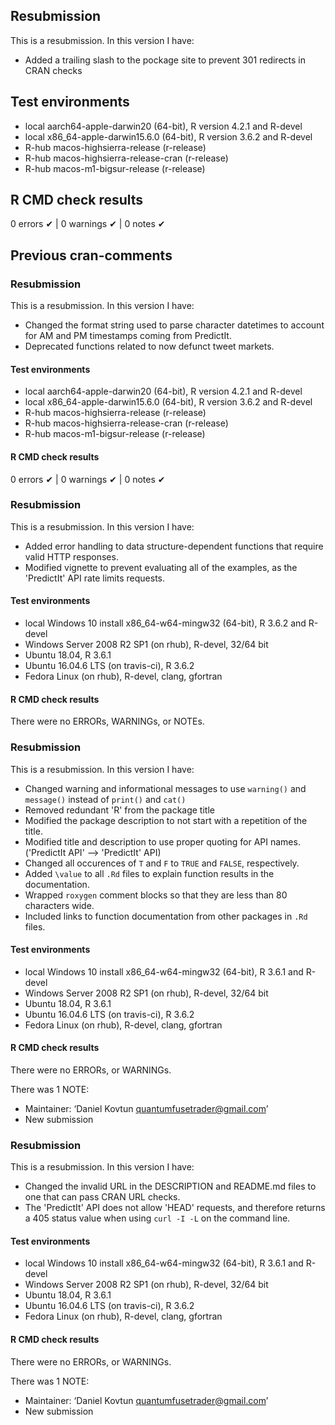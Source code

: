 ## Resubmission
This is a resubmission. In this version I have:

* Added a trailing slash to the pockage site to prevent 301 redirects in CRAN checks

## Test environments
* local aarch64-apple-darwin20 (64-bit), R version 4.2.1 and R-devel
* local x86_64-apple-darwin15.6.0 (64-bit), R version 3.6.2 and R-devel
* R-hub macos-highsierra-release (r-release)
* R-hub macos-highsierra-release-cran (r-release)
* R-hub macos-m1-bigsur-release (r-release)

## R CMD check results
0 errors ✔ | 0 warnings ✔ | 0 notes ✔

## Previous cran-comments
### Resubmission
This is a resubmission. In this version I have:

* Changed the format string used to parse character datetimes to account for AM and PM timestamps coming from PredictIt.
* Deprecated functions related to now defunct tweet markets.

#### Test environments
* local aarch64-apple-darwin20 (64-bit), R version 4.2.1 and R-devel
* local x86_64-apple-darwin15.6.0 (64-bit), R version 3.6.2 and R-devel
* R-hub macos-highsierra-release (r-release)
* R-hub macos-highsierra-release-cran (r-release)
* R-hub macos-m1-bigsur-release (r-release)

#### R CMD check results
0 errors ✔ | 0 warnings ✔ | 0 notes ✔

### Resubmission
This is a resubmission. In this version I have:

* Added error handling to data structure-dependent functions that require valid HTTP responses.
* Modified vignette to prevent evaluating all of the examples, as the 'PredictIt' API rate limits requests. 

#### Test environments
* local Windows 10 install x86_64-w64-mingw32 (64-bit), R 3.6.2 and R-devel
* Windows Server 2008 R2 SP1 (on rhub), R-devel, 32/64 bit
* Ubuntu 18.04, R 3.6.1
* Ubuntu 16.04.6 LTS (on travis-ci), R 3.6.2
* Fedora Linux (on rhub), R-devel, clang, gfortran
 
#### R CMD check results
There were no ERRORs, WARNINGs, or NOTEs.

### Resubmission
This is a resubmission. In this version I have:

* Changed warning and informational messages to use `warning()` and `message()` instead of `print()` and `cat()`
* Removed redundant 'R' from the package title
* Modified the package description to not start with a repetition of the title. 
* Modified title and description to use proper quoting for API names. ('PredictIt API' --> 'PredictIt' API)
* Changed all occurences of `T` and `F` to `TRUE` and `FALSE`, respectively.
* Added `\value` to all `.Rd` files to explain function results in the documentation.
* Wrapped `roxygen` comment blocks so that they are less than 80 characters wide.
* Included links to function documentation from other packages in `.Rd` files.

#### Test environments
* local Windows 10 install x86_64-w64-mingw32 (64-bit), R 3.6.1 and R-devel
* Windows Server 2008 R2 SP1 (on rhub), R-devel, 32/64 bit
* Ubuntu 18.04, R 3.6.1
* Ubuntu 16.04.6 LTS (on travis-ci), R 3.6.2
* Fedora Linux (on rhub), R-devel, clang, gfortran
 
#### R CMD check results
There were no ERRORs, or WARNINGs.

There was 1 NOTE:
* Maintainer: ‘Daniel Kovtun <quantumfusetrader@gmail.com>’
* New submission

### Resubmission
This is a resubmission. In this version I have:

* Changed the invalid URL in the DESCRIPTION and README.md files to one that can pass CRAN URL checks.
* The 'PredictIt' API does not allow 'HEAD' requests, and therefore returns a 405 status value when using `curl -I -L` on the command line.

#### Test environments
* local Windows 10 install x86_64-w64-mingw32 (64-bit), R 3.6.1 and R-devel
* Windows Server 2008 R2 SP1 (on rhub), R-devel, 32/64 bit
* Ubuntu 18.04, R 3.6.1
* Ubuntu 16.04.6 LTS (on travis-ci), R 3.6.2
* Fedora Linux (on rhub), R-devel, clang, gfortran
 
#### R CMD check results
There were no ERRORs, or WARNINGs.

There was 1 NOTE:
* Maintainer: ‘Daniel Kovtun <quantumfusetrader@gmail.com>’
* New submission

